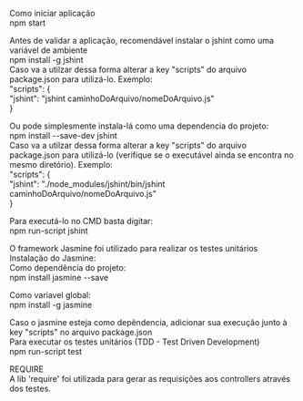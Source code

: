 Como iniciar aplicação  
	npm start  


Antes de validar a aplicação, recomendável instalar o jshint como uma variável de ambiente  
	npm install -g jshint  
Caso va a utilzar dessa forma alterar a key "scripts" do arquivo package.json para utilizá-lo. Exemplo:  
	"scripts": {  
		"jshint": "jshint caminhoDoArquivo/nomeDoArquivo.js"  
	}  
  
Ou pode simplesmente instala-lá como uma dependencia do projeto:  
	npm install --save-dev jshint  
Caso va a utilzar dessa forma alterar a key "scripts" do arquivo package.json para utilizá-lo (verifique se o executável ainda se encontra no mesmo diretório). Exemplo:  
	"scripts": {  
		"jshint": "./node_modules/jshint/bin/jshint caminhoDoArquivo/nomeDoArquivo.js"  
	}  
  
Para executá-lo no CMD basta digitar:  
	npm run-script jshint  

O framework Jasmine foi utilizado para realizar os testes unitários  
Instalação do Jasmine:  
Como dependência do projeto:  
npm install jasmine --save  

Como variavel global:  
npm install -g jasmine  

Caso o jasmine esteja como depêndencia, adicionar sua execução junto à key "scripts" no arquivo package.json  
Para executar os testes unitários (TDD - Test Driven Development)  
	npm run-script test  

REQUIRE  
A lib 'require' foi utilizada para gerar as requisições aos controllers através dos testes.    

